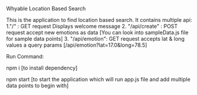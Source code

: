 Whyable Location Based Search

This is the application to find location based search.
It contains multiple api:
1."/" : GET request Displays welcome message
2. "/api/create" : POST request accept new emotions as data
    [You can look into sampleData.js file for sample data points]
3. "/api/emotion": GET request accepts lat & long values a query params
    [/api/emotion?lat=17.0&long=78.5]

Run Command: 

npm i 
[to install dependency]

npm start
[to start the application which will run app.js file and add multiple data points to begin with]